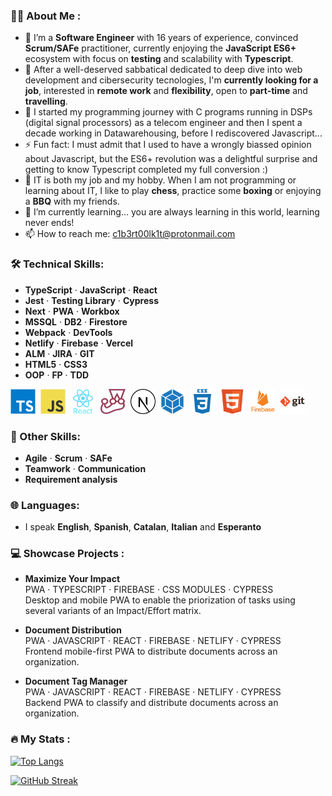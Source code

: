 ### :man_technologist: About Me :

- 🔭 I’m a **Software Engineer** with 16 years of experience, convinced **Scrum/SAFe** practitioner, currently enjoying the **JavaScript ES6+** ecosystem with focus on **testing** and scalability with **Typescript**.
- :dart: After a well-deserved sabbatical dedicated to deep dive into web development and cibersecurity tecnologies, I'm **currently looking for a job**, interested in **remote work** and **flexibility**, open to **part-time** and **travelling**.
- :arrows_counterclockwise:  I started my programming journey with C programs running in DSPs (digital signal processors) as a telecom engineer and then I spent a decade working in Datawarehousing, before I rediscovered Javascript...
- ⚡ Fun fact: I must admit that I used to have a wrongly biassed opinion about Javascript, but the ES6+ revolution was a delightful surprise and getting to know Typescript completed my full conversion :)
- 🥊 IT is both my job and my hobby. When I am not programming or learning about IT, I like to play **chess**, practice some **boxing** or enjoying a **BBQ** with my friends.
- 🌱 I’m currently learning... you are always learning in this world, learning never ends!
- 📫 How to reach me: c1b3rt00lk1t@protonmail.com

###  :hammer_and_wrench:  Technical Skills:
- **TypeScript** · **JavaScript** · **React**  
- **Jest** · **Testing Library** · **Cypress**  
- **Next** · **PWA** · **Workbox**  
- **MSSQL** · **DB2** · **Firestore**  
- **Webpack** · **DevTools**  
- **Netlify** · **Firebase** · **Vercel**  
- **ALM** · **JIRA** · **GIT**  
- **HTML5** · **CSS3**  
- **OOP** · **FP** · **TDD**

<img src="https://github.com/devicons/devicon/blob/master/icons/typescript/typescript-original.svg" title="TypeScript" alt="TypeScript" width="40" height="40"/>&nbsp;
<img src="https://github.com/devicons/devicon/blob/master/icons/javascript/javascript-original.svg" title="JavaScript" alt="JavaScript" width="40" height="40"/>&nbsp;
<img src="https://github.com/devicons/devicon/blob/master/icons/react/react-original-wordmark.svg" title="React" alt="React" width="40" height="40"/>&nbsp;
<img src="https://github.com/devicons/devicon/blob/master/icons/jest/jest-plain.svg" title="Jest" alt="Jest" width="40" height="40"/>&nbsp;
<img src="https://github.com/devicons/devicon/blob/master/icons/nextjs/nextjs-line.svg" title="Next" alt="Next" width="40" height="40"/>&nbsp;
<img src="https://github.com/devicons/devicon/blob/master/icons/webpack/webpack-plain.svg" title="WebPack" alt="WebPack" width="40" height="40"/>&nbsp;
<img src="https://github.com/devicons/devicon/blob/master/icons/css3/css3-plain-wordmark.svg"  title="CSS3" alt="CSS" width="40" height="40"/>&nbsp;
<img src="https://github.com/devicons/devicon/blob/master/icons/html5/html5-original.svg" title="HTML5" alt="HTML" width="40" height="40"/>&nbsp;
<img src="https://github.com/devicons/devicon/blob/master/icons/firebase/firebase-plain-wordmark.svg" title="Firebase" alt="Firebase" width="40" height="40"/>&nbsp;
<img src="https://github.com/devicons/devicon/blob/master/icons/git/git-original-wordmark.svg" title="Git" alt="Git" width="40" height="40"/>&nbsp;

### :busts_in_silhouette: Other Skills:
- **Agile** · **Scrum** · **SAFe**
- **Teamwork** · **Communication**
- **Requirement analysis**

### :globe_with_meridians: Languages:
- I speak **English**, **Spanish**, **Catalan**, **Italian** and **Esperanto**

### :computer: Showcase Projects :
- **Maximize Your Impact**  
PWA · TYPESCRIPT · FIREBASE · CSS MODULES · CYPRESS  
Desktop and mobile PWA to enable the priorization of tasks using several variants of an Impact/Effort matrix.

- **Document Distribution**  
PWA · JAVASCRIPT · REACT · FIREBASE · NETLIFY · CYPRESS  
Frontend mobile-first PWA to distribute documents across an organization.

- **Document Tag Manager**  
PWA · JAVASCRIPT · REACT · FIREBASE · NETLIFY · CYPRESS  
Backend PWA to classify and distribute documents across an organization.


### :fire: My Stats :
[![Top Langs](https://github-readme-stats.vercel.app/api/top-langs/?username=c1b3rt00lk1t&layout=compact&theme=vision-friendly-dark)](https://github.com/anuraghazra/github-readme-stats)  
  

[![GitHub Streak](https://streak-stats.demolab.com/?user=c1b3rt00lk1t)](https://git.io/streak-stats)






<!--
**c1b3rt00lk1t/c1b3rt00lk1t** is a 🥊 _special_ ✨ repository because its `README.md` (this file) appears on your GitHub profile.

Here are some ideas to get you started:

- 🔭 I’m currently working on ...
- 🌱 I’m currently learning ...
- 👯 I’m looking to collaborate on ...
- 🤔 I’m looking for help with ...
- 💬 Ask me about ...
- 📫 How to reach me: ...
- 😄 Pronouns: ...
- ⚡ Fun fact: ...
-->
